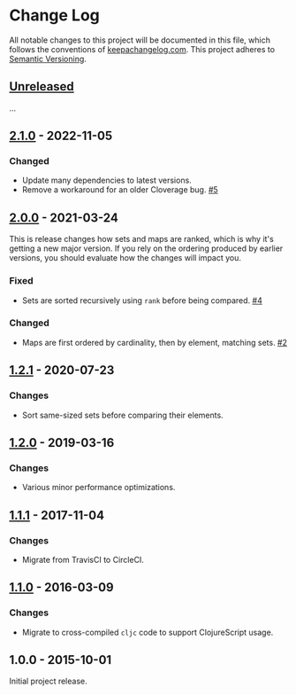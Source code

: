 Change Log
==========

All notable changes to this project will be documented in this file, which
follows the conventions of [keepachangelog.com](http://keepachangelog.com/).
This project adheres to [Semantic Versioning](http://semver.org/).

## [Unreleased]

...


## [2.1.0] - 2022-11-05

### Changed
- Update many dependencies to latest versions.
- Remove a workaround for an older Cloverage bug.
  [#5](https://github.com/greglook/clj-arrangement/pull/5)


## [2.0.0] - 2021-03-24

This is release changes how sets and maps are ranked, which is why it's getting
a new major version. If you rely on the ordering produced by earlier versions,
you should evaluate how the changes will impact you.

### Fixed
- Sets are sorted recursively using `rank` before being compared.
  [#4](https://github.com/greglook/clj-arrangement/issues/4)

### Changed
- Maps are first ordered by cardinality, then by element, matching sets.
  [#2](https://github.com/greglook/clj-arrangement/issues/2)


## [1.2.1] - 2020-07-23

### Changes
- Sort same-sized sets before comparing their elements.


## [1.2.0] - 2019-03-16

### Changes
- Various minor performance optimizations.


## [1.1.1] - 2017-11-04

### Changes
- Migrate from TravisCI to CircleCI.


## [1.1.0] - 2016-03-09

### Changes
- Migrate to cross-compiled `cljc` code to support ClojureScript usage.


## 1.0.0 - 2015-10-01

Initial project release.


[Unreleased]: https://github.com/greglook/clj-arrangement/compare/2.1.0...HEAD
[2.1.0]: https://github.com/greglook/clj-arrangement/compare/2.0.0...2.1.0
[2.0.0]: https://github.com/greglook/clj-arrangement/compare/1.2.1...2.0.0
[1.2.1]: https://github.com/greglook/clj-arrangement/compare/1.2.0...1.2.1
[1.2.0]: https://github.com/greglook/clj-arrangement/compare/1.1.1...1.2.0
[1.1.1]: https://github.com/greglook/clj-arrangement/compare/1.1.0...1.1.1
[1.1.0]: https://github.com/greglook/clj-arrangement/compare/1.0.0...1.1.0
